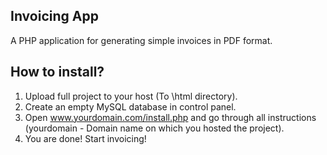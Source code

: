 ## Invoicing App

A PHP application for generating simple invoices in PDF format.


## How to install?

1. Upload full project to your host (To \html directory).
2. Create an empty MySQL database in control panel.
3. Open www.yourdomain.com/install.php and go through all instructions (yourdomain - Domain name on which you hosted the project).
4. You are done! Start invoicing!
